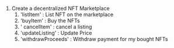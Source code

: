 1. Create a decentralized NFT Marketplace
   1. 'listItem' : List NFT on the marketplace
   2. 'buyItem' : Buy the NFTs
   3. ' cancelItem' : cancel a listing
   4. 'updateListing' : Update Price
   5. 'withdrawProceeds' : Withdraw payment for my bought NFTs
